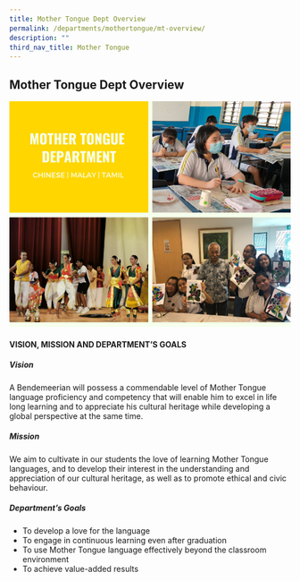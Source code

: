 ```yaml
---
title: Mother Tongue Dept Overview
permalink: /departments/mothertongue/mt-overview/
description: ""
third_nav_title: Mother Tongue
---
```

## **Mother Tongue Dept Overview**

![Mother Tongue Dept Overview](/images/Departments/MT%20D.png)

#### VISION, MISSION AND DEPARTMENT’S GOALS

##### **Vision**

A Bendemeerian will possess a commendable level of Mother Tongue language proficiency and competency that will enable him to excel in life long learning and to appreciate his cultural heritage while developing a global perspective at the same time.

##### **Mission**

We aim to cultivate in our students the love of learning Mother Tongue languages, and to develop their interest in the understanding and appreciation of our cultural heritage, as well as to promote ethical and civic behaviour.


##### **Department’s Goals**

* To develop a love for the language
* To engage in continuous learning even after graduation
* To use Mother Tongue language effectively beyond the classroom environment
* To achieve value-added results
